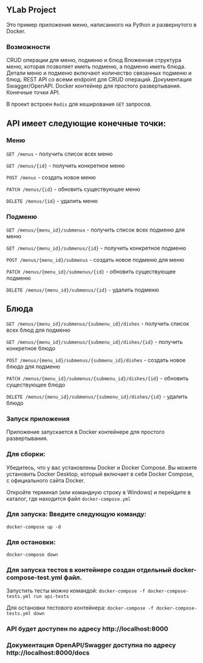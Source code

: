## YLab Project

Это пример приложения меню, написанного на Python и развернутого в Docker.

### Возможности
CRUD операции для меню, подменю и блюд
Вложенная структура меню, которая позволяет иметь подменю, а подменю иметь блюда.
Детали меню и подменю включают количество связанных подменю и блюд.
REST API со всеми endpoint для CRUD операций.
Документация Swagger/OpenAPI.
Docker контейнер для простого развертывания.
Конечные точки API.

В проект встроен ```Redis``` для кеширования ```GET``` запросов.
## API имеет следующие конечные точки:

### Меню

```GET /menus``` - получить список всех меню

```GET /menus/{id}``` - получить конкретное меню

```POST /menus``` - создать новое меню

```PATCH /menus/{id}``` - обновить существующее меню

```DELETE /menus/{id}``` - удалить меню

### Подменю

```GET /menus/{menu_id}/submenus``` - получить список всех подменю для меню

```GET /menus/{menu_id}/submenus/{id}``` - получить конкретное подменю

```POST /menus/{menu_id}/submenus``` - создать новое подменю для меню

```PATCH /menus/{menu_id}/submenus/{id}``` - обновить существующее подменю

```DELETE /menus/{menu_id}/submenus/{id}``` - удалить подменю

## Блюда

```GET /menus/{menu_id}/submenus/{submenu_id}/dishes``` - получить список всех блюд для подменю

```GET /menus/{menu_id}/submenus/{submenu_id}/dishes/{id}``` - получить конкретное блюдо

```POST /menus/{menu_id}/submenus/{submenu_id}/dishes``` - создать новое блюдо для подменю

```PATCH /menus/{menu_id}/submenus/{submenu_id}/dishes/{id}``` - обновить существующее блюдо

```DELETE /menus/{menu_id}/submenus/{submenu_id}/dishes/{id}``` - удалить блюдо


### Запуск приложения
Приложение запускается в Docker контейнере для простого развертывания.

### Для сборки:
Убедитесь, что у вас установлены Docker и Docker Compose. Вы можете установить Docker Desktop, который включает в себя Docker Compose, с официального сайта Docker.

Откройте терминал (или командную строку в Windows) и перейдите в каталог, где находится файл `docker-compose.yml`

### Для запуска: Введите следующую команду:

`docker-compose up -d`

### Для остановки:

`docker-compose down`

### Для запуска тестов в контейнере создан отдельный docker-compose-test.yml файл.
Запустить тесты можно командой:
`docker-compose -f docker-compose-tests.yml run api-tests`

Для остановки тестового контейнера:
`docker-compose -f docker-compose-tests.yml down`


### API будет доступен по адресу http://localhost:8000

### Документация OpenAPI/Swagger доступна по адресу http://localhost:8000/docs
